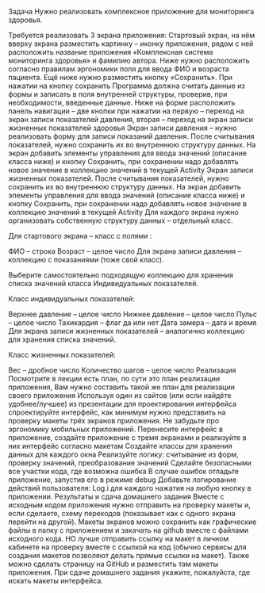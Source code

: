 Задача
Нужно реализовать комплексное приложение для мониторинга здоровья.

Требуется реализовать 3 экрана приложения:
Стартовый экран, на нём вверху экрана разместить картинку – иконку приложения, рядом с ней расположить название приложения «Комплексная система мониторинга здоровья» и фамилию автора. Ниже нужно расположить согласно правилам эргономики поля для ввода ФИО и возраста пациента. Ещё ниже нужно разместить кнопку «Сохранить». При нажатии на кнопку сохранить Программа должна считать данные из формы и записать в поля внутренней структуры, проверив, при необходимости, введенные данные. Ниже на форме расположить панель навигации – две кнопки при нажатии на первую – переход на экран записи показателей давления, вторая – переход на экран записи жизненных показателей здоровья
Экран записи давления – нужно реализовать форму для записи показаний давления. После считывания показателей, нужно сохранить их во внутреннюю структуру данных. На экран добавить элементы управления для ввода значений (описание класса ниже) и кнопку Сохранить, при сохранении надо добавлять новое значение в коллекцию значений в текущей Activity
Экран записи жизненных показателей. После считывания показателей, нужно сохранить их во внутреннюю структуру данных. На экран добавить элементы управления для ввода значений (описание класса ниже) и кнопку Сохранить, при сохранении надо добавлять новое значение в коллекцию значений в текущей Activity
Для каждого экрана нужно организовать собственную структуру данных – отдельный класс.

Для стартового экрана – класс с полями :

ФИО – строка
Возраст – целое число
Для экрана записи давления – коллекцию с показаниями (тоже свой класс).

Выберите самостоятельно подходящую коллекцию для хранения списка значений класса Индивидуальных показателей.

Класс индивидуальных показателей:

Верхнее давление – целое число
Нижнее давление – целое число
Пульс – целое число
Тахикардия – флаг да или нет
Дата замера – дата и время
Для экрана записи жизненных показателей – аналогично коллекцию для хранения списка значений.

Класс жизненных показателей:

Вес – дробное число
Количество шагов – целое число
Реализация
Посмотрите в лекции есть план, по сути это план реализации приложения, Вам нужно составить такой же план для реализации своего приложения
Используя один из сайтов (или если найдёте удобнее/лучшее) из презентации для проектирования интерфейса спроектируйте интерфейс, как минимум нужно представить на проверку макеты трёх экранов приложения. Не забудьте про эргономику мобильных приложений.
Перенесите интерфейс в приложение, создайте приложение с тремя экранами и реализуйте в них интерфейс согласно макетам
Создайте классы для хранения данных для каждого окна
Реализуйте логику: считывание из форм, проверку значений, преобразование значений
Сделайте безопасными все участки кода, где возможна ошибка
В случае ошибок отладьте приложение, запустив его в режиме debug
Добавьте логирование действий пользователя: Log.i для каждого нажатия на любую кнопку в приложении.
Результаты и сдача домашнего задания
Вместе с исходным кодом приложения нужно отправить на проверку макеты и, если сделаете, схему переходов (показывает как с одного экрана перейти на другой). Макеты экранов можно сохранить как графические файлы в папку с приложением и закачать на github вместе с файлами исходного кода. НО лучше отправить ссылку на макет в личном кабинете на проверку вместе с ссылкой на код (обычно сервисы для создания макетов позволяют делать прямые ссылки на макет). Также можно сделать страницу на GitHub и разместить там макеты приложения. При сдаче домашнего задания укажите, пожалуйста, где искать макеты интерфейса.
